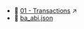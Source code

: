 * 📒 <a href="https://colab.research.google.com/github/surajsharma/singularity/blob/master/src/dev/web3/data for web3/02/01 - Transactions.ipynb" target="_blank">01 - Transactions</a> ↗️
* 📄 [ba_abi.json](ba_abi.json)
